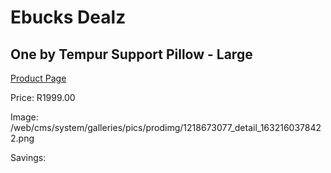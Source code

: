 
# Ebucks Dealz
## One by Tempur Support Pillow - Large
[Product Page](https://www.ebucks.com/web/shop/productSelected.do?prodId=1218673077&catId=704984344)

Price: R1999.00

Image: /web/cms/system/galleries/pics/prodimg/1218673077_detail_1632160378422.png

Savings: 


	